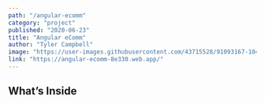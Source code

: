 ```yaml
---
path: "/angular-ecomm"
category: "project"
published: "2020-06-23"
title: "Angular eComm"   
author: "Tyler Campbell"
image: "https://user-images.githubusercontent.com/43715528/91093167-104fce00-e627-11ea-9e31-937080602c1a.png"
link: "https://angular-ecomm-8e330.web.app/"
---
```

## What’s Inside